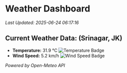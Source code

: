 
# Weather Dashboard

_Last Updated: 2025-06-24 06:17:16_

## Current Weather Data: (Srinagar, JK)
- **Temperature:** 31.9 °C ![Temperature Badge](https://img.shields.io/badge/Temperature-High%20Temp-orange)
- **Wind Speed:** 5.2 km/h ![Wind Speed Badge](https://img.shields.io/badge/Wind%20Speed-Light%20Wind-blue)

*Powered by Open-Meteo API*
